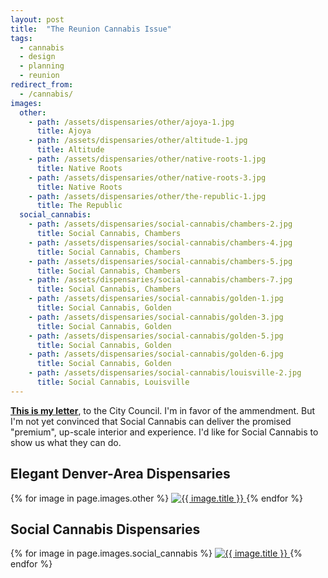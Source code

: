 ```yaml
---
layout: post
title:  "The Reunion Cannabis Issue"
tags:   
  - cannabis
  - design
  - planning
  - reunion
redirect_from:
  - /cannabis/
images:
  other:
    - path: /assets/dispensaries/other/ajoya-1.jpg
      title: Ajoya
    - path: /assets/dispensaries/other/altitude-1.jpg
      title: Altitude
    - path: /assets/dispensaries/other/native-roots-1.jpg
      title: Native Roots
    - path: /assets/dispensaries/other/native-roots-3.jpg
      title: Native Roots
    - path: /assets/dispensaries/other/the-republic-1.jpg
      title: The Republic
  social_cannabis:
    - path: /assets/dispensaries/social-cannabis/chambers-2.jpg
      title: Social Cannabis, Chambers
    - path: /assets/dispensaries/social-cannabis/chambers-4.jpg
      title: Social Cannabis, Chambers
    - path: /assets/dispensaries/social-cannabis/chambers-5.jpg
      title: Social Cannabis, Chambers
    - path: /assets/dispensaries/social-cannabis/chambers-7.jpg
      title: Social Cannabis, Chambers
    - path: /assets/dispensaries/social-cannabis/golden-1.jpg
      title: Social Cannabis, Golden
    - path: /assets/dispensaries/social-cannabis/golden-3.jpg
      title: Social Cannabis, Golden
    - path: /assets/dispensaries/social-cannabis/golden-5.jpg
      title: Social Cannabis, Golden
    - path: /assets/dispensaries/social-cannabis/golden-6.jpg
      title: Social Cannabis, Golden
    - path: /assets/dispensaries/social-cannabis/louisville-2.jpg
      title: Social Cannabis, Louisville
---
```


**<a href="/assets/letter.pdf">This is my letter</a>**, to the City Council.
I'm in favor of the ammendment. But I'm not yet convinced that Social Cannabis can
deliver the promised "premium", up-scale interior and experience. I'd like
for Social Cannabis to show us what they can do.

## Elegant Denver-Area Dispensaries

<div class="gallery">
  {% for image in page.images.other %}
    <a href="{{ image.path }}" title="{{ image.title }}">
      <img src="{{ image.path }}" alt="{{ image.title }}"/>
    </a>
  {% endfor %}
</div>

## Social Cannabis Dispensaries

<div class="gallery">
  {% for image in page.images.social_cannabis %}
    <a href="{{ image.path }}" title="{{ image.title }}">
      <img src="{{ image.path }}" alt="{{ image.title }}"/>
    </a>
  {% endfor %}
</div>
